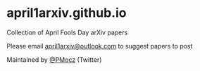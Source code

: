 # april1arxiv.github.io
Collection of April Fools Day arXiv papers

Please email april1arxiv@outlook.com to suggest papers to post

Maintained by [@PMocz](https://twitter.com/PMocz) (Twitter)
